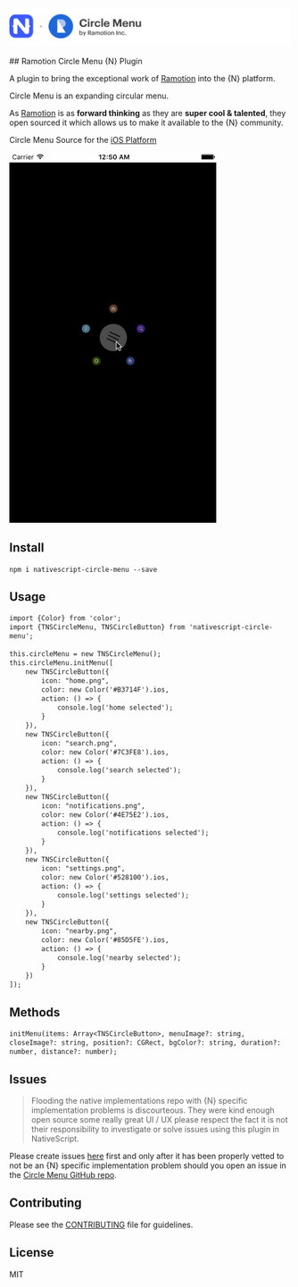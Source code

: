 <h3 align="center">
    <img src="https://github.com/DeviantJS/nativescript-circle-menu/blob/master/media/circle_menu_header.png" alt="NativeScript Plus Ramotion Circle Menu">
	<br>
</h3>
## Ramotion Circle Menu {N} Plugin

A plugin to bring the exceptional work of [Ramotion](https://ramotion.com/) into the {N} platform.

Circle Menu is an expanding circular menu. 

As [Ramotion](https://ramotion.com/) is as **forward thinking** as they are **super cool & talented**, they open sourced it which allows us to make it available to the {N} community.

Circle Menu Source for the [iOS Platform](https://github.com/Ramotion/circle-menu)

![Sample](media/menu.gif)

## Install

```
npm i nativescript-circle-menu --save
```

## Usage

```
import {Color} from 'color';
import {TNSCircleMenu, TNSCircleButton} from 'nativescript-circle-menu';

this.circleMenu = new TNSCircleMenu();
this.circleMenu.initMenu([
    new TNSCircleButton({
        icon: "home.png",
        color: new Color('#B3714F').ios,
        action: () => {
            console.log('home selected');
        }
    }),
    new TNSCircleButton({
        icon: "search.png",
        color: new Color('#7C3FE8').ios,
        action: () => {
            console.log('search selected');
        }
    }),
    new TNSCircleButton({
        icon: "notifications.png",
        color: new Color('#4E75E2').ios,
        action: () => {
            console.log('notifications selected');
        }
    }),
    new TNSCircleButton({
        icon: "settings.png",
        color: new Color('#528100').ios,
        action: () => {
            console.log('settings selected');
        }
    }),
    new TNSCircleButton({
        icon: "nearby.png",
        color: new Color('#85D5FE').ios,
        action: () => {
            console.log('nearby selected');
        }
    })
]);
```

## Methods

```
initMenu(items: Array<TNSCircleButton>, menuImage?: string, closeImage?: string, position?: CGRect, bgColor?: string, duration?: number, distance?: number);
```

## Issues

>Flooding the native implementations repo with {N} specific implementation problems is discourteous. 
>They were kind enough open source some really great UI / UX please respect the fact it is not their responsibility to investigate or solve issues using this plugin in NativeScript.

Please create issues [here](https://github.com/DeviantJS/nativescript-circle-menu/issues) first and only after it has been properly vetted to not be an {N} specific implementation problem
should you open an issue in the [Circle Menu GitHub repo](https://github.com/Ramotion/circle-menu/issues). 

## Contributing

Please see the [CONTRIBUTING](https://github.com/DeviantJS/nativescript-circle-menu/blob/master/CONTRIBUTING.md) file for guidelines.

## License

MIT